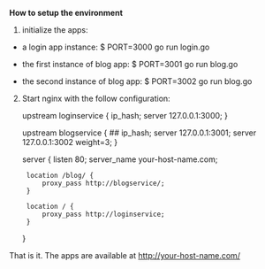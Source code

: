 
**How to setup the environment**

1) initialize the apps:

- a login app instance:
$ PORT=3000 go run login.go

- the first instance of blog app:
$ PORT=3001 go run blog.go

- the second instance of blog app:
$ PORT=3002 go run blog.go

2) Start nginx with the follow configuration:

    upstream loginservice {
        ip_hash;
        server 127.0.0.1:3000;
    }

    upstream blogservice {
        ## ip_hash;
        server 127.0.0.1:3001;
        server 127.0.0.1:3002 weight=3;
    }

    server {
        listen       80;
        server_name  your-host-name.com;

        location /blog/ {
            proxy_pass http://blogservice/;
        }

        location / {
            proxy_pass http://loginservice;
        }
    }

That is it. The apps are available at http://your-host-name.com/

